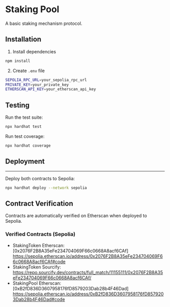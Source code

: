 # Staking Pool

A basic staking mechanism protocol.

## Installation

1. Install dependencies

```bash
npm install
```

2. Create `.env` file

```bash
SEPOLIA_RPC_URL=your_sepolia_rpc_url
PRIVATE_KEY=your_private_key
ETHERSCAN_API_KEY=your_etherscan_api_key
```

## Testing

Run the test suite:

```bash
npx hardhat test
```

Run test coverage:

```bash
npx hardhat coverage
```

## Deployment
********
Deploy both contracts to Sepolia:

```bash
npx hardhat deploy --network sepolia
```

## Contract Verification

Contracts are automatically verified on Etherscan when deployed to Sepolia.

### Verified Contracts (Sepolia)

- StakingToken Etherscan: [0x2076F2B8A35eFe234704069F66c0668A8acf6CAf] https://sepolia.etherscan.io/address/0x2076F2B8A35eFe234704069F66c0668A8acf6CAf#code
- StakingToken Sourcify: https://repo.sourcify.dev/contracts/full_match/11155111/0x2076F2B8A35eFe234704069F66c0668A8acf6CAf/
- StakingPool Etherscan: [0xB2fD836D3607958176fD8579203Dab28b4F46Dad] https://sepolia.etherscan.io/address/0xB2fD836D3607958176fD8579203Dab28b4F46Dad#code
